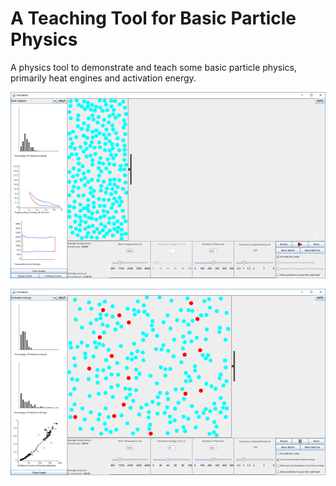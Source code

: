 # A Teaching Tool for Basic Particle Physics
A physics tool to demonstrate and teach some basic particle physics, primarily heat engines and activation energy.

![Heat Engines](screenshots/Heat-Engines.png)


![Activation Energy](screenshots/Activation-Energy.png)
